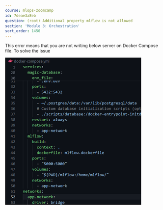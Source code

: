 ```yaml
---
course: mlops-zoomcamp
id: 7deae3a8eb
question: (root) Additional property mlflow is not allowed
section: 'Module 3: Orchestration'
sort_order: 1450
---
```


This error means that you are not writing below server on Docker Compose file. To solve the issue

![Image](images/mlops-zoomcamp/image_6484e853.png)

